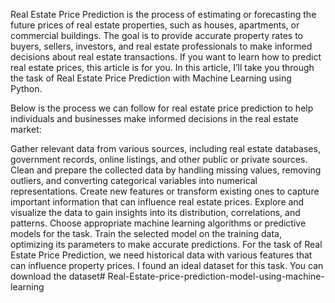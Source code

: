 Real Estate Price Prediction is the process of estimating or forecasting the future prices of real estate properties, such as houses, apartments, or commercial buildings. The goal is to provide accurate property rates to buyers, sellers, investors, and real estate professionals to make informed decisions about real estate transactions. If you want to learn how to predict real estate prices, this article is for you. In this article, I’ll take you through the task of Real Estate Price Prediction with Machine Learning using Python.

Below is the process we can follow for real estate price prediction to help individuals and businesses make informed decisions in the real estate market:

Gather relevant data from various sources, including real estate databases, government records, online listings, and other public or private sources.
Clean and prepare the collected data by handling missing values, removing outliers, and converting categorical variables into numerical representations.
Create new features or transform existing ones to capture important information that can influence real estate prices.
Explore and visualize the data to gain insights into its distribution, correlations, and patterns.
Choose appropriate machine learning algorithms or predictive models for the task.
Train the selected model on the training data, optimizing its parameters to make accurate predictions.
For the task of Real Estate Price Prediction, we need historical data with various features that can influence property prices. I found an ideal dataset for this task. You can download the dataset# Real-Estate-price-prediction-model-using-machine-learning
